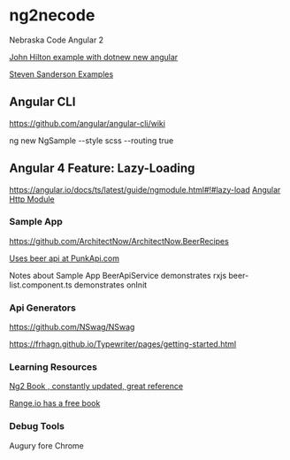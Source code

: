 # ng2necode
Nebraska Code Angular 2

[John Hilton example with dotnew new angular](https://jonhilton.net/2017/02/21/create-a-vs2017-angular-2-and-net-core-site-using-the-command-line/)

[Steven Sanderson Examples](https://jonhilton.net/2017/02/21/create-a-vs2017-angular-2-and-net-core-site-using-the-command-line/)


## Angular CLI

https://github.com/angular/angular-cli/wiki

ng new NgSample --style scss --routing true




## Angular 4 Feature: Lazy-Loading
https://angular.io/docs/ts/latest/guide/ngmodule.html#!#lazy-load
[Angular Http Module](https://angular.io/docs/ts/latest/guide/server-communication.html)

### Sample App

https://github.com/ArchitectNow/ArchitectNow.BeerRecipes

[Uses beer api at PunkApi.com](https://punkapi.com/)

Notes about Sample App
BeerApiService demonstrates rxjs
beer-list.component.ts demonstrates onInit

### Api Generators
https://github.com/NSwag/NSwag

https://frhagn.github.io/Typewriter/pages/getting-started.html

### Learning Resources

[Ng2 Book , constantly updated, great reference](https://www.ng-book.com/2n/)

[Range.io has a free book](https://angular-2-training-book.rangle.io/)


### Debug Tools

Augury fore Chrome




